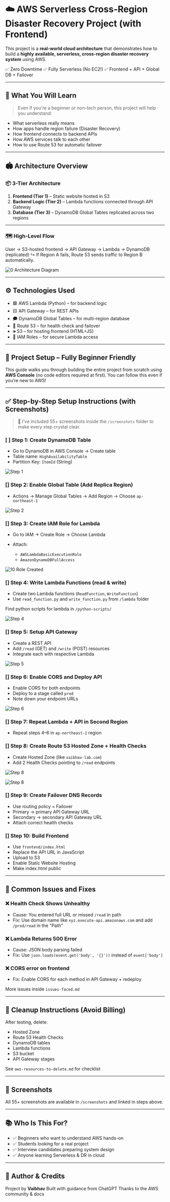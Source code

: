 # ☁️ AWS Serverless Cross-Region Disaster Recovery Project (with Frontend)

This project is a **real-world cloud architecture** that demonstrates how to build a **highly available, serverless, cross-region disaster recovery system** using AWS.

✅ Zero Downtime
✅ Fully Serverless (No EC2!)
✅ Frontend + API + Global DB + Failover

---

## 🧠 What You Will Learn

> Even if you're a beginner or non-tech person, this project will help you understand:

* What serverless really means
* How apps handle region failure (Disaster Recovery)
* How frontend connects to backend APIs
* How AWS services talk to each other
* How to use Route 53 for automatic failover

---

## 🏟️ Architecture Overview

### 📦 3-Tier Architecture

1. **Frontend (Tier 1)** – Static website hosted in S3
2. **Backend Logic (Tier 2)** – Lambda functions connected through API Gateway
3. **Database (Tier 3)** – DynamoDB Global Tables replicated across two regions

---

### 🗺️ High-Level Flow

User → S3-hosted frontend → API Gateway → Lambda → DynamoDB (replicated)
↳ If Region A fails, Route 53 sends traffic to Region B automatically.

![0  Architecture Diagram](https://github.com/user-attachments/assets/433155af-6d5c-41fb-aa2c-9d8b6f0004bb)

---

## ⚙️ Technologies Used

* 🟩 AWS Lambda (Python) – for backend logic
* 🟨 API Gateway – for REST APIs
* 🗭 DynamoDB Global Tables – for multi-region database
* 🔴 Route 53 – for health check and failover
* 🕪 S3 – for hosting frontend (HTML+JS)
* 🔐 IAM Roles – for secure Lambda access

---

## 🧱 Project Setup – Fully Beginner Friendly

This guide walks you through building the entire project from scratch using **AWS Console** (no code editors required at first). You can follow this even if you’re new to AWS!

---

## ✅ Step-by-Step Setup Instructions (with Screenshots)

> 📸 I’ve included 55+ screenshots inside the `/screenshots` folder to make every step crystal clear.

### [ ] Step 1: Create DynamoDB Table

* Go to DynamoDB in AWS Console → Create table
* Table name: `HighAvailabilityTable`
* Partition Key: `ItemId` (String)

![Step 1](https://github.com/user-attachments/assets/d39af8bb-0ab8-4910-be55-1e2be25be25c)

### [] Step 2: Enable Global Table (Add Replica Region)

* Actions → Manage Global Tables → Add Region → Choose `ap-northeast-1`

![Step 2](https://github.com/user-attachments/assets/907643d8-56ee-42d8-a9bb-eedf98c9675f)

### [] Step 3: Create IAM Role for Lambda

* Go to IAM → Create Role → Choose Lambda
* Attach:

  * `AWSLambdaBasicExecutionRole`
  * `AmazonDynamoDBFullAccess`

![10  Role Created](https://github.com/user-attachments/assets/87607286-79f9-4945-8cdf-9f2c32094290)

### [] Step 4: Write Lambda Functions (read & write)

* Create two Lambda functions (`ReadFunction`, `WriteFunction`)
* Use `read_function.py` and `write_function.py` from `/lambda` folder

Find python scripts for lambda in `/python-scripts/`

![Step 4](https://github.com/user-attachments/assets/016637f7-bb77-4dff-80e6-9e78ab02d337)

### [] Step 5: Setup API Gateway

* Create a REST API
* Add `/read` (GET) and `/write` (POST) resources
* Integrate each with respective Lambda

![Step 5](https://github.com/user-attachments/assets/368e2be0-bf63-42d5-bdd9-376b68216014)


### [] Step 6: Enable CORS and Deploy API

* Enable CORS for both endpoints
* Deploy to a stage called `prod`
* Note down your endpoint URLs

![Step 6](https://github.com/user-attachments/assets/ae930c04-ad3a-4e45-a568-c618f723fc69)

### [] Step 7: Repeat Lambda + API in Second Region

* Repeat steps 4–6 in `ap-northeast-1` region

### [] Step 8: Create Route 53 Hosted Zone + Health Checks

* Create Hosted Zone (like `vaibhav-lab.com`)
* Add 2 Health Checks pointing to `/read` endpoints

![Step 8](https://github.com/user-attachments/assets/887a248c-ea4f-49a0-94a0-2379b5a18a56)

![Step 8](https://github.com/user-attachments/assets/d9bdada2-11dd-436e-87d7-a582ecbb66a2)

### [] Step 9: Create Failover DNS Records

* Use routing policy = Failover
* Primary → primary API Gateway URL
* Secondary → secondary API Gateway URL
* Attach correct health checks

### [] Step 10: Build Frontend

* Use `frontend/index.html`
* Replace the API URL in JavaScript
* Upload to S3
* Enable Static Website Hosting
* Make index.html public

---

## 🐛 Common Issues and Fixes

### ❌ Health Check Shows Unhealthy

* Cause: You entered full URL or missed `/read` in path
* Fix: Use domain name like `xyz.execute-api.amazonaws.com` and add `/prod/read` in the "Path"

### ❌ Lambda Returns 500 Error

* Cause: JSON body parsing failed
* Fix: Use `json.loads(event.get('body', '{}'))` instead of `event['body']`

### ❌ CORS error on frontend

* Fix: Enable CORS for each method in API Gateway + redeploy

More issues inside `issues-faced.md`

---

## 🧺 Cleanup Instructions (Avoid Billing)

After testing, delete:

* Hosted Zone
* Route 53 Health Checks
* DynamoDB tables
* Lambda functions
* S3 bucket
* API Gateway stages

See `aws-resources-to-delete.md` for checklist

---

## 📸 Screenshots

All 55+ screenshots are available in `/screenshots` and linked in steps above.

---

## 📚 Who Is This For?

* ✅ Beginners who want to understand AWS hands-on
* ✅ Students looking for a real project
* ✅ Interview candidates preparing system design
* ✅ Anyone learning Serverless & DR in cloud

---

## 🙌 Author & Credits

Project by **Vaibhav**
Built with guidance from ChatGPT
Thanks to the AWS community & docs
